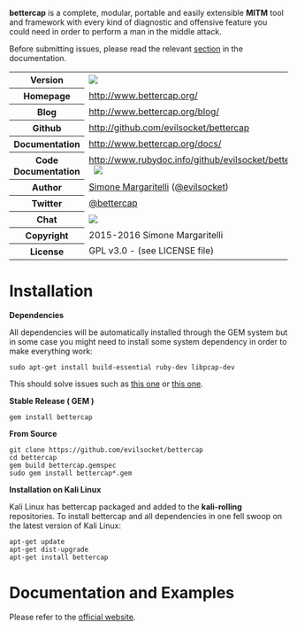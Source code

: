 **bettercap** is a complete, modular, portable and easily extensible **MITM** tool and framework with every kind of diagnostic
and offensive feature you could need in order to perform a man in the middle attack.

Before submitting issues, please read the relevant [section](http://www.bettercap.org/docs/contribute/) in the documentation.

<table>
    <tr>
        <th>Version</th>
        <td>
          <a href="http://badge.fury.io/rb/bettercap" target="_blank">
            <img src="https://badge.fury.io/rb/bettercap.svg"/>
          </a>
        </td>
    </tr>
    <tr>
        <th>Homepage</th>
        <td><a href="http://www.bettercap.org/">http://www.bettercap.org/</a></td>
    </tr>
    <tr>
        <th>Blog</th>
        <td><a href="http://www.bettercap.org/blog/">http://www.bettercap.org/blog/</a></td>
    <tr>
        <th>Github</th>
        <td><a href="https://github.com/evilsocket/bettercap">http://github.com/evilsocket/bettercap</a></td>
     <tr/>
    <tr>
        <th>Documentation</th>
        <td><a href="http://www.bettercap.org/docs/">http://www.bettercap.org/docs/</a></td>
    </tr>
    <tr>
        <th>Code Documentation</th>
        <td>
          <a href="http://www.rubydoc.info/github/evilsocket/bettercap">http://www.rubydoc.info/github/evilsocket/bettercap</a>
          &nbsp;
          <a href="https://codeclimate.com/github/evilsocket/bettercap" target="_blank">
            <img src="https://codeclimate.com/github/evilsocket/bettercap/badges/gpa.svg"/>
          </a>
        </td>
    </tr>
    <tr>
       <th>Author</th>
       <td><a href="http://www.evilsocket.net/">Simone Margaritelli</a> (<a href="http://twitter.com/evilsocket">@evilsocket</a>)</td>
    </tr>
    <tr>
        <th>Twitter</th>
        <td><a href="http://twitter.com/bettercap">@bettercap</a></td>
    </tr>
    <tr>
        <th>Chat</th>
        <td>
          <a href="https://gitter.im/evilsocket/bettercap" target="_blank">
            <img src="https://badges.gitter.im/evilsocket/bettercap.svg"/>
          </a>
        </td>
    </tr>
    <tr>
        <th>Copyright</th>
        <td>2015-2016 Simone Margaritelli</td>
    </tr>
    <tr>
        <th>License</th>
        <td>GPL v3.0 - (see LICENSE file)</td>
    </tr>
</table>

Installation
============

**Dependencies**

All dependencies will be automatically installed through the GEM system but in some case you might need to install some system
dependency in order to make everything work:

    sudo apt-get install build-essential ruby-dev libpcap-dev

This should solve issues such as [this one](https://github.com/evilsocket/bettercap/issues/22) or [this one](https://github.com/evilsocket/bettercap/issues/100).

**Stable Release ( GEM )**

    gem install bettercap

**From Source**

    git clone https://github.com/evilsocket/bettercap
    cd bettercap
    gem build bettercap.gemspec
    sudo gem install bettercap*.gem

**Installation on Kali Linux**

Kali Linux has bettercap packaged and added to the **kali-rolling** repositories. To install bettercap and all dependencies in one fell swoop on the latest version of Kali Linux:
    
    apt-get update
    apt-get dist-upgrade
    apt-get install bettercap

Documentation and Examples
============

Please refer to the [official website](http://www.bettercap.org/docs/).
